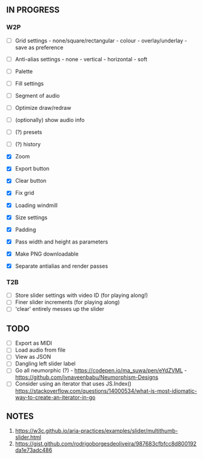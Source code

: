 ## IN PROGRESS

### W2P

- [ ] Grid settings
      - none/square/rectangular
      - colour
      - overlay/underlay
      - save as preference

- [ ] Anti-alias settings
      - none
      - vertical
      - horizontal
      - soft
- [ ] Palette
- [ ] Fill settings
- [ ] Segment of audio
- [ ] Optimize draw/redraw
- [ ] (optionally) show audio info
- [ ] (?) presets
- [ ] (?) history

- [x] Zoom
- [x] Export button
- [x] Clear button
- [x] Fix grid
- [x] Loading windmill
- [x] Size settings
- [x] Padding
- [x] Pass width and height as parameters
- [x] Make PNG downloadable
- [x] Separate antialias and render passes

### T2B

- [ ] Store slider settings with video ID (for playing along!)
- [ ] Finer slider increments (for playing along)
- [ ] 'clear' entirely messes up the slider

## TODO

- [ ] Export as MIDI
- [ ] Load audio from file
- [ ] View as JSON
- [ ] Dangling left slider label
- [ ] Go all neumorphic (?)
      - https://codepen.io/ma_suwa/pen/eYdZVML
      - https://github.com/jvnaveenbabu/Neumorphism-Designs
- [ ] Consider using an iterator that uses JS.Index()
      https://stackoverflow.com/questions/14000534/what-is-most-idiomatic-way-to-create-an-iterator-in-go

## NOTES

1. https://w3c.github.io/aria-practices/examples/slider/multithumb-slider.html
2. https://gist.github.com/rodrigoborgesdeoliveira/987683cfbfcc8d800192da1e73adc486


